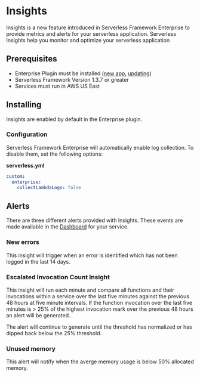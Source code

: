 # Insights

Insights is a new feature introduced in Serverless Framework Enterprise to provide metrics and alerts for your serverless application. Serverless Insights help you monitor and optimize your serverless application

## Prerequisites

- Enterprise Plugin must be installed ([new app](./getting-started.md#install-the-enterprise-plugin), [updating](./update.md))
- Serverless Framework Version 1.3.7 or greater
- Services must run in AWS US East

## Installing

Insights are enabled by default in the Enterprise plugin.

### Configuration

Serverless Framework Enterprise will automatically enable log collection. To disable them, set the following options:

**serverless.yml**
```yaml
custom:
  enterprise:
    collectLambdaLogs: false
```

## Alerts

There are three different alerts provided with Insights. These events are made available in the [Dashboard](https://dashboard.serverless.com/) for your service.

### New errors

This insight will trigger when an error is identified which has not been logged in the last 14 days.

### Escalated Invocation Count Insight

This insight will run each minute and compare all functions and their invocations within a service over the last five minutes against the previous 48 hours at five minute intervals. If the function invocation over the last five minutes is > 25% of the highest invocation mark over the previous 48 hours an alert will be generated.

The alert will continue to generate until the threshold has normalized or has dipped back below the 25% threshold.

### Unused memory

This alert will notify when the averge memory usage is below 50% allocated memory.
